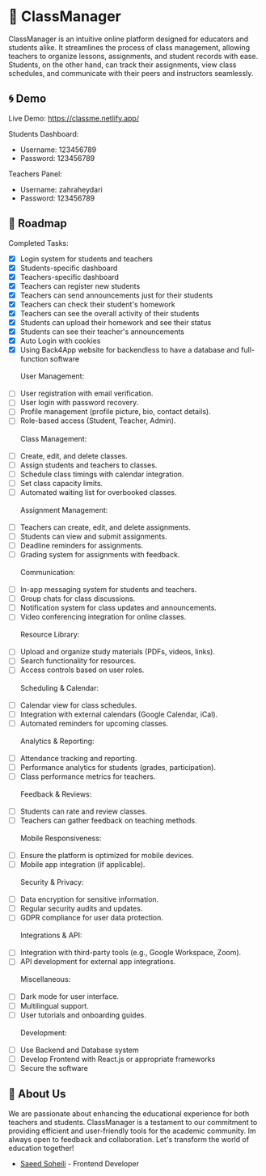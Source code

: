 
# :school: ClassManager

ClassManager is an intuitive online platform designed for educators and students alike. It streamlines the process of class management, allowing teachers to organize lessons, assignments, and student records with ease. Students, on the other hand, can track their assignments, view class schedules, and communicate with their peers and instructors seamlessly.



## :cyclone: Demo

Live Demo: https://classme.netlify.app/

Students Dashboard: 
- Username: 123456789
- Password: 123456789

Teachers Panel: 
- Username: zahraheydari
- Password: 123456789

## :memo: Roadmap

Completed Tasks:  <br />
- [X]  Login system for students and teachers
- [X]  Students-specific dashboard
- [X]  Teachers-specific dashboard
- [X]  Teachers can register new students
- [X]  Teachers can send announcements just for their students
- [X]  Teachers can check their student's homework
- [X]  Teachers can see the overall activity of their students
- [X]  Students can upload their homework and see their status
- [X]  Students can see their teacher's announcements
- [X]  Auto Login with cookies  
- [X]  Using Back4App website for backendless to have a database and full-function software <br /><br />
User Management:  <br /><br />
- [ ]  User registration with email verification.
- [ ]  User login with password recovery.
- [ ]  Profile management (profile picture, bio, contact details).
- [ ] Role-based access (Student, Teacher, Admin). <br /><br />
Class Management:  <br /><br />
 - [ ]  Create, edit, and delete classes.
 - [ ]  Assign students and teachers to classes.
 - [ ]  Schedule class timings with calendar integration.
 - [ ]  Set class capacity limits.
 - [ ]  Automated waiting list for overbooked classes. <br /><br />
Assignment Management:  <br /><br />
 - [ ]  Teachers can create, edit, and delete assignments.
 - [ ]  Students can view and submit assignments.
 - [ ]  Deadline reminders for assignments.
 - [ ]  Grading system for assignments with feedback. <br /><br />
Communication:  <br /><br />
 - [ ]  In-app messaging system for students and teachers.
 - [ ]  Group chats for class discussions.
 - [ ]  Notification system for class updates and announcements.
 - [ ]  Video conferencing integration for online classes. <br /><br />
Resource Library:  <br /><br />
 - [ ]  Upload and organize study materials (PDFs, videos, links).
 - [ ]  Search functionality for resources.
 - [ ]  Access controls based on user roles. <br /><br />
Scheduling & Calendar:  <br /><br />
 - [ ]  Calendar view for class schedules.
 - [ ]  Integration with external calendars (Google Calendar, iCal).
 - [ ]  Automated reminders for upcoming classes. <br /><br />
Analytics & Reporting:  <br /><br />
 - [ ]  Attendance tracking and reporting.
 - [ ]  Performance analytics for students (grades, participation).
 - [ ]  Class performance metrics for teachers. <br /><br />
Feedback & Reviews:  <br /><br />
 - [ ]  Students can rate and review classes.
 - [ ]  Teachers can gather feedback on teaching methods. <br /><br />
Mobile Responsiveness:  <br /><br />
 - [ ]  Ensure the platform is optimized for mobile devices.
 - [ ]  Mobile app integration (if applicable). <br /><br />
Security & Privacy:  <br /><br />
 - [ ]  Data encryption for sensitive information.
 - [ ]  Regular security audits and updates.
 - [ ]  GDPR compliance for user data protection. <br /><br />
Integrations & API:  <br /><br />
 - [ ]  Integration with third-party tools (e.g., Google Workspace, Zoom).
 - [ ]  API development for external app integrations. <br /><br />
Miscellaneous:  <br /><br />
 - [ ]  Dark mode for user interface.
 - [ ]  Multilingual support.
 - [ ]  User tutorials and onboarding guides. <br /><br />
Development:  <br /><br />
 - [ ]  Use Backend and Database system
 - [ ]  Develop Frontend with React.js or appropriate frameworks
 - [ ]  Secure the software <br />
## :wave: About Us

We are passionate about enhancing the educational experience for both teachers and students. ClassManager is a testament to our commitment to providing efficient and user-friendly tools for the academic community. Im always open to feedback and collaboration. Let's transform the world of education together!

- [Saeed Soheili](https://www.discordapp.com/users/382244660208205824) - Frontend Developer
